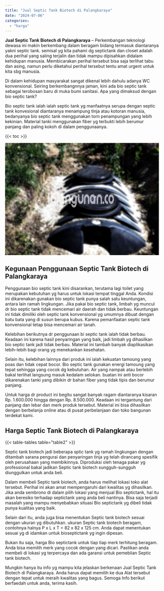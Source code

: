 ```yaml
---
title: "Jual Septic Tank Biotech di Palangkaraya"
date: "2024-07-06"
categories: 
  - "harga"
---
```


**Jual Septic Tank Biotech di Palangkaraya** – Perkembangan teknologi dewasa ini makin berkembang dalam beragam bidang termasuk diantaranya yakni septic tank. semisal yg kita pahami dg septictank dan closet adalah dua perihal yang saling terjalin dan tidak mampu dipisahkan didalam kehidupan manusia. Membicarakan perihal tersebut bisa saja terlihat tabu dan asing, namun perlu diketahui perihal tersebut tentu amat urgent untuk kita sbg manusia.

Di dalam kehidupan masyarakat sangat dikenal lebih dahulu adanya WC konvensional. Seiring berkembangnnya jaman, kini ada bio septic tank sebagai terobosan baru di muka bumi sanitasi. Apa yang dimaksud dengan bio septic tank?

Bio septic tank ialah ialah septic tank yg manfaatnya serupa dengan septic tank konvesional diantaranya menampung tinja atau kotoran manusia, bedanyanya bio septic tank menggunakan torn penampungan yang lebih kekinian. Material tanki menggunakan fiber yg terbukti lebih berumur panjang dan paling kokoh di dalam penggunaanya.

{{< toc >}}

![Jual Septic Tank Biotech di Palangkaraya](/images/jual-bio-septictank-41.png)

## Kegunaan Penggunaan Septic Tank Biotech di Palangkaraya

Penggunaan bio septic tank kini disarankan, terutama lagi toilet yang merupakan kebutuhan yg harus untuk lokasi tempat tinggal Anda. Kondisi ini dikarenakan gunakan bio septic tank punya salah satu keuntungan, antara lain ramah lingkungan. Jika pakai bio septic tank, limbah yg muncul dr bio septic tank tidak mencemari air daerah dan tidak berbau. Keuntungan ini tidak dimiliki oleh septic tank konvensional yg umumnya dibuat dengan batu bata yang di susun berupa kubus. Karena pemanfaatan septic tank konvensional tetap bisa mencemari air tanah.

Kelebihan berikutnya dr penggunaan bi septic tank ialah tidak berbau. Keadaan ini karena hasil penyaringan yang baik, jadi limbah yg dihasilkan bio septic tank jadi tidak berbau. Material ini tambah banyak diaplikasikan lebih-lebih bagi orang yg menekankan kesehatan.

Selain itu, kelebihan lainnya dari produk ini ialah kekuatan tamoung yang poas dan tidak cepat bocor. Bio septic tank gunakan energi tamoung yang tepat sehingga yang cocok dg kebutuhan. Air yang nampak atau berlebih bakal terlihat langsung masuk kedalam selokan. buatan ini anti bocor dikarenakan tanki yang dibikin dr bahan fiber yang tidak tipis dan berumur panjang.

Untuk harga dr product ini begitu sangat banyak ragam diantaranya kisaran Rp. 1.600.000 hingga dengan Rp. 8.500.000. Keadaan ini tergantung dari panjang dan lebar dan merk produk tersebut. Material ini bisa dihasilkan dengan berbelanja online atau di pusat perbelanjaan dan toko bangunan terdekat kami.

## Harga Septic Tank Biotech di Palangkaraya

{{< table-tables table="table2" >}}

Septic tank biotech jadi beberapa sptic tank yg ramah lingkungan dengan ditambah sarana pengurai dan penyaringan tinja yg telah dirancang spesifik oleh perusahaan yang membikinnya. Diproduksi oleh tenaga pakar yg professional bakal jadikan Septic tank biotech sungguh-sungguh diunggulkan untuk anda beli.

Dalam membeli Septic tank biotech, anda harus melihat lokasi toko alat tersebut. Perihal ini akan amat mempengaruhi dari kwalitas yg dihasilkan. Jika anda sembrono di dalam pilih lokasi yang menjual Bio septictank, hal itu akan beresiko terhadap septictank yang anda beli nantinya. Bisa saja terjadi masalah yang mampu menyebabkan situasi Bio septictank yg dibeli tidak punya kualitas yang baik.

Selain dari itu, anda juga bisa menentukan Septic tank biotech sesuai dengan ukuran yg dibutuhkan. ukuran Septic tank biotech beragam, contohnya halnya P x L x T = 82 x 82 x 125 cm. Anda dapat menentukan sesuai yg di idamkan untuk bioseptictank yg ingin dipesan.

Bukan itu saja, harga Bio septictank untuk tiap tiap merk terhitung beragam. Anda bisa memilih merk yang cocok dengan yang dicari. Pastikan anda membeli di lokasi yg terpercaya dan ada garansi untuk pemeblian Septic tank biotech.

Mungkin hanya itu info yg mampu kita jelaskan berkenaan Jual Septic Tank Biotech di Palangkaraya. Anda harus dapat memilih ke dua Alat tersebut dengan tepat untuk meraih kwalitas yang bagus. Semoga Info berikut berfaedah untuk anda, terima kasih.
